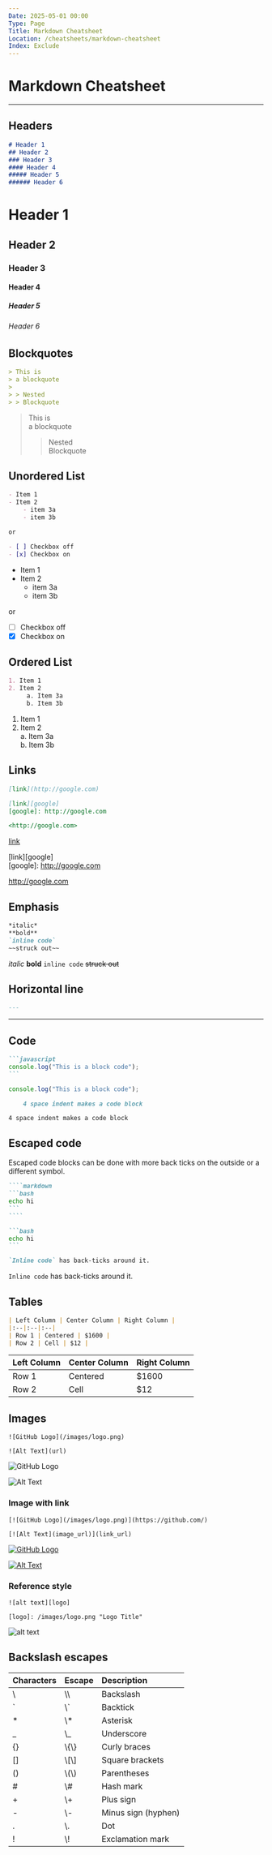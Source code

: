 ```yaml
---
Date: 2025-05-01 00:00
Type: Page
Title: Markdown Cheatsheet
Location: /cheatsheets/markdown-cheatsheet
Index: Exclude
---
```


# Markdown Cheatsheet

---

## Headers

```markdown
# Header 1
## Header 2
### Header 3
#### Header 4
##### Header 5
###### Header 6
```

# Header 1
## Header 2
### Header 3
#### Header 4
##### Header 5
###### Header 6

## Blockquotes

```markdown
> This is  
> a blockquote
>
> > Nested  
> > Blockquote
```

> This is  
> a blockquote
>
> > Nested  
> > Blockquote

## Unordered List

```markdown
- Item 1
- Item 2
    - item 3a
    - item 3b

or

- [ ] Checkbox off
- [x] Checkbox on
```

- Item 1
- Item 2
    - item 3a
    - item 3b

or

- [ ] Checkbox off
- [x] Checkbox on

## Ordered List

```markdown
1. Item 1
2. Item 2  
     a. Item 3a  
     b. Item 3b
```

1. Item 1
2. Item 2  
     a. Item 3a  
     b. Item 3b

## Links

```markdown
[link](http://google.com)

[link][google]  
[google]: http://google.com

<http://google.com>
```

[link](http://google.com)

[link][google]  
[google]: http://google.com

<http://google.com>

## Emphasis

```markdown
*italic*
**bold**  
`inline code`
~~struck out~~
```

*italic*
**bold**
`inline code`
~~struck out~~

## Horizontal line

```markdown
---
```

---

## Code

````markdown
```javascript
console.log("This is a block code");
```
````

```javascript
console.log("This is a block code");
```

```markdown
    4 space indent makes a code block
```

    4 space indent makes a code block

## Escaped code

Escaped code blocks can be done with more back ticks on the outside or a different symbol.

`````markdown
````markdown
```bash
echo hi
```
````
`````

````markdown
```bash
echo hi
```
````

```markdown
`Inline code` has back-ticks around it.
```

`Inline code` has back-ticks around it.

## Tables

```markdown
| Left Column | Center Column | Right Column |
|:--|:--|:--|
| Row 1 | Centered | $1600 |
| Row 2 | Cell | $12 |
```

| Left Column | Center Column | Right Column |
|:--|:--|:--|
| Row 1 | Centered | $1600 |
| Row 2 | Cell | $12 |

## Images

```
![GitHub Logo](/images/logo.png)

![Alt Text](url)
```

![GitHub Logo](/images/logo.png)

![Alt Text](url)

### Image with link

```
[![GitHub Logo](/images/logo.png)](https://github.com/)

[![Alt Text](image_url)](link_url)
```

[![GitHub Logo](/images/logo.png)](https://github.com/)

[![Alt Text](image_url)](link_url)

### Reference style

```
![alt text][logo]

[logo]: /images/logo.png "Logo Title"
```

![alt text][logo]

[logo]: /images/logo.png "Logo Title"

## Backslash escapes

| Characters | Escape | Description |
|:--|:--|:--|
| \ | \\\ | Backslash |
| \` | \\` | Backtick |
| * | \\* | Asterisk |
| _ | \\_ | Underscore |
| {} | 	\\{\\} | Curly braces |
| [] | \\[\\] | Square brackets |
| () | \\(\\) | Parentheses |
| # | \\# | Hash mark |
| + | \\+ | Plus sign |
| - | \\- | Minus sign (hyphen) |
| . | \\. | Dot |
| ! | \\! | Exclamation mark |
